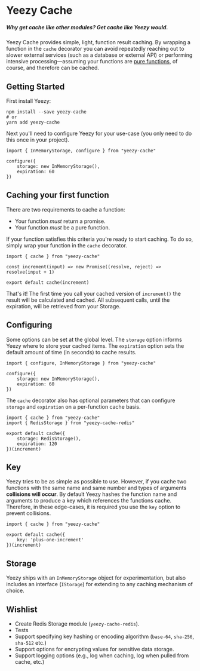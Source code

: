 # Yeezy Cache
##### Why get cache like other modules? Get cache like Yeezy would.

Yeezy Cache provides simple, light, function result caching. By wrapping a function in the `cache` decorator you can avoid repeatedly reaching out to slower external services (such as a database or external API) or performing intensive processing—assuming your functions are [pure functions](https://en.wikipedia.org/wiki/Pure_function), of course, and therefore can be cached.

## Getting Started

First install Yeezy:

```
npm install --save yeezy-cache 
# or
yarn add yeezy-cache
```

Next you'll need to configure Yeezy for your use-case (you only need to do this once in your project).
```
import { InMemoryStorage, configure } from "yeezy-cache"

configure({
    storage: new InMemoryStorage(),
    expiration: 60
})
```

## Caching your first function

There are two requirements to cache a function:

- Your function _must_ return a promise.
- Your function _must_ be a pure function.

If your function satisfies this criteria you're ready to start caching. To do so, simply wrap your function in the `cache` decorator.
```
import { cache } from "yeezy-cache"

const increment(input) => new Promise((resolve, reject) => resolve(input + 1)

export default cache(increment)
```

That's it! The first time you call your cached version of `increment()` the result will be calculated and cached. All subsequent calls, until the expiration, will be retrieved from your Storage.

## Configuring

Some options can be set at the global level. The `storage` option informs Yeezy where to store your cached items. The `expiration` option sets the default amount of time (in seconds) to cache results.

```
import { configure, InMemoryStorage } from "yeezy-cache"

configure({
    storage: new InMemoryStorage(),
    expiration: 60
})
```

The `cache` decorator also has optional parameters that can configure `storage` and `expiration` on a per-function cache basis.

```
import { cache } from "yeezy-cache"
import { RedisStorage } from "yeezy-cache-redis"

export default cache({
    storage: RedisStorage(),
    expiration: 120
})(increment)
```

## Key

Yeezy tries to be as simple as possible to use. However, if you cache two functions with the same name and same number and types of arguments **collisions will occur**. By default Yeezy hashes the function name and arguments to produce a key which references the functions cache. Therefore, in these edge-cases, it is required you use the `key` option to prevent collisions.

```
import { cache } from "yeezy-cache"

export default cache({
    key: 'plus-one-increment'
})(increment)
```

## Storage

Yeezy ships with an `InMemoryStorage` object for experimentation, but also includes an interface (`IStorage`) for extending to any caching mechanism of choice.

## Wishlist

- Create Redis Storage module (`yeezy-cache-redis`).
- Tests
- Support specifying key hashing or encoding algorithm (`base-64`, `sha-256`, `sha-512` etc.)
- Support options for encrypting values for sensitive data storage.
- Support logging options (e.g., log when caching, log when pulled from cache, etc.)

